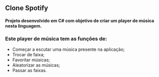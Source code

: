 ## Clone Spotify

#### Projeto desenvolvido em C# com objetivo de criar um player de música nesta linguagem. 

### Este player de música tem as funções de:
* Começar a escutar uma música presente na aplicação;
* Trocar de faixa;
* Favoritar músicas;
* Aleatorizar as músicas;
* Passar as faixas.
